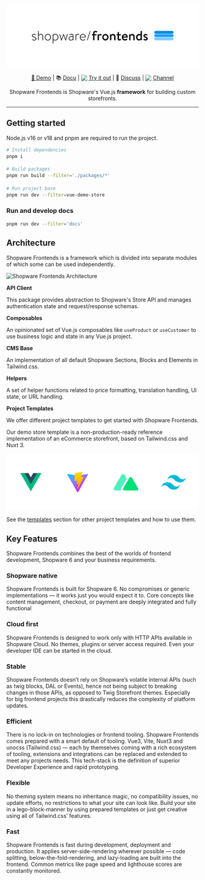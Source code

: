 <div align="center">

<img src=".readme/shopware-frontends-logo.png" />

</div>

<p align="center">
<a href="https://frontends-demo.vercel.app/" target="_blank">🚀 Demo</a> | 📚 <a href="https://shopware-frontends-docs.vercel.app/" target="_blank">Docu</a> | <img style="position:relative; top:3px;" src="https://d33wubrfki0l68.cloudfront.net/9a3dab7d5789ca17d6b0b9af993d40a26be9e5b6/a0243/img/theme/docs-logo.svg" width="16"> <a href="https://stackblitz.com/github/shopware/frontends/tree/main/templates/vue-demo-store" target="_blank">Try it out</a> | 💬 <a href="https://github.com/shopware/frontends/discussions">Discuss</a> | <img style="display: inline-block;-webkit-user-select: none;margin: auto;cursor: zoom-in;background-color: hsl(0, 0%, 100%);transition: background-color 300ms; position:relative; top:3px;" src="https://previews.us-east-1.widencdn.net/preview/48045879/assets/asset-view/120e11d9-89e2-4f3a-8989-8e60478c762d/thumbnail/eyJ3IjoyMDQ4LCJoIjoyMDQ4LCJzY29wZSI6ImFwcCJ9?Expires=1679997600&amp;Signature=U3Ob94iOoUfZcsRzpkowvuQ36vcI8rfslbRnbRAmx3AiFbB~oDO5-4OTsDpA4DeF5VTFZBzqTDgRn7V1U9rYqH6zzAM2UV6qcQV3o13~eAYvU5UtfqNeYw4CACgvB2NWV~BtI2Yt4j05Ki1vTqL-tD-hRWSRMHwRakFIaIcOmQPZfbM1mbCUIQ2w3Be--mKZjoZBKZ4XCgxeyPyBqhWG67fm~DTVRJuMUwjXJyfW0kj9hrv3NJGNjHHk93qJhqC31rgMtMpFvvrymTASIjdbbwXMYFqc5eNcXPZ4-FGpQS5~NK6hA6Hqa83j1vtydfhp9o7YDWz4O99IaU556vwyeA__&amp;Key-Pair-Id=APKAJM7FVRD2EPOYUXBQ" width="16"> <a href="https://shopwarecommunity.slack.com/archives/C050L6NCMGQ" target="_blank">Channel</a>
</p>

<p align="center">
	Shopware Frontends is Shopware's Vue.js <strong>framework</strong> for building custom storefronts.
</p>

---

## Getting started

Node.js v16 or v18 and pnpm are required to run the project.

```sh
# Install dependencies
pnpm i

# Build packages
pnpm run build --filter='./packages/*'

# Run project base
pnpm run dev --filter=vue-demo-store
```

### Run and develop docs

```sh
pnpm run dev --filter='docs'
```

## Architecture

Shopware Frontends is a framework which is divided into separate modules of which some can be used independently.

![Shopware Frontends Architecture](.readme/frontends-architecture.png)

**API Client**

This package provides abstraction to Shopware's Store API and manages authentication state and request/response schemas.

**Composables**

An opinionated set of Vue.js composables like `useProduct` or `useCustomer` to use business logic and state in any Vue.js project.

**CMS Base**

An implementation of all default Shopware Sections, Blocks and Elements in Tailwind.css.

**Helpers**

A set of helper functions related to price formatting, translation handling, UI state, or URL handling.

**Project Templates**

We offer different project templates to get started with Shopware Frontends.

Our demo store template is a non-production-ready reference implementation of an eCommerce storefront, based on Tailwind.css and Nuxt 3.

![Shopware Frontends Techstack](.readme/shopware-frontends-techstack.png)

See the [templates](templates/) section for other project templates and how to use them.

## Key Features

Shopware Frontends combines the best of the worlds of frontend development, Shopware 6 and your business requirements.

### Shopware native

Shopware Frontends is built for Shopware 6.
No compromises or generic implementations — it works just you would expect it to.
Core concepts like content management, checkout, or payment are deeply integrated and fully functional

### Cloud first

Shopware Frontends is designed to work only with HTTP APIs available in Shopware Cloud.
No themes, plugins or server access required.
Even your developer IDE can be started in the cloud.

### Stable

Shopware Frontends doesn’t rely on Shopware’s volatile internal APIs (such as twig blocks, DAL or Events),
hence not being subject to breaking changes in those APIs, as opposed to Twig Storefront themes.
Especially for big frontend projects this drastically reduces the complexity of platform updates.

### Efficient

There is no lock-in on technologies or frontend tooling. Shopware Frontends comes prepared with a smart default of tooling.
Vue3, Vite, Nuxt3 and unocss (Tailwind.css) — each by themselves coming with a rich ecosystem of tooling, extensions
and integrations can be replaced and extended to meet any projects needs. This tech-stack is the definition of superior Developer Experience and rapid prototyping.

### Flexible

No theming system means no inheritance magic, no compatibility issues, no update efforts, no restrictions
to what your site can look like. Build your site in a lego-block-manner by using prepared templates
or just get creative using all of Tailwind.css’ features.

### Fast

Shopware Frontends is fast during development, deployment and production. It applies server-side-rendering
wherever possible — code splitting, below-the-fold-rendering, and lazy-loading are built into the frontend.
Common metrics like page speed and lighthouse scores are constantly monitored.
